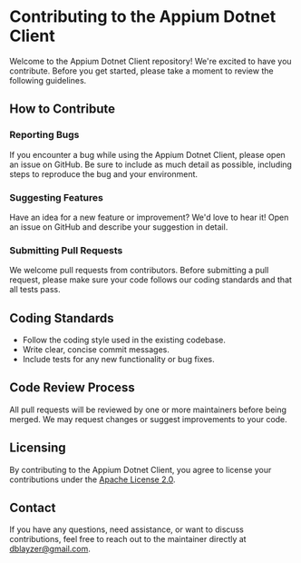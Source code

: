 # Contributing to the Appium Dotnet Client

Welcome to the Appium Dotnet Client repository! We're excited to have you contribute. Before you get started, please take a moment to review the following guidelines.

## How to Contribute

### Reporting Bugs

If you encounter a bug while using the Appium Dotnet Client, please open an issue on GitHub. Be sure to include as much detail as possible, including steps to reproduce the bug and your environment.

### Suggesting Features

Have an idea for a new feature or improvement? We'd love to hear it! Open an issue on GitHub and describe your suggestion in detail.

### Submitting Pull Requests

We welcome pull requests from contributors. Before submitting a pull request, please make sure your code follows our coding standards and that all tests pass.

## Coding Standards

- Follow the coding style used in the existing codebase.
- Write clear, concise commit messages.
- Include tests for any new functionality or bug fixes.

## Code Review Process

All pull requests will be reviewed by one or more maintainers before being merged. We may request changes or suggest improvements to your code.

## Licensing

By contributing to the Appium Dotnet Client, you agree to license your contributions under the [Apache License 2.0](https://www.apache.org/licenses/LICENSE-2.0).

## Contact

If you have any questions, need assistance, or want to discuss contributions, feel free to reach out to the maintainer directly at [dblayzer@gmail.com](mailto:dblayzer@gmail.com).
